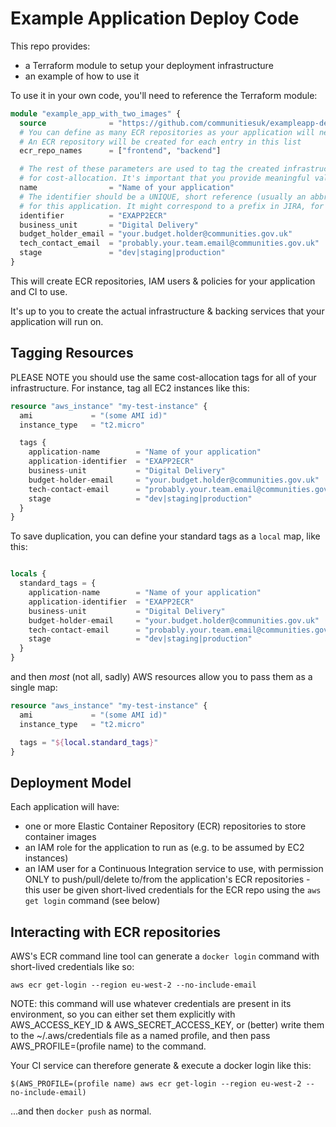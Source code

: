# Example Application Deploy Code

This repo provides:
* a Terraform module to setup your deployment infrastructure
* an example of how to use it

To use it in your own code, you'll need to reference the Terraform module:

```terraform
module "example_app_with_two_images" {
  source              = "https://github.com/communitiesuk/exampleapp-deploy/modules/application_with_ecr"
  # You can define as many ECR repositories as your application will need.
  # An ECR repository will be created for each entry in this list
  ecr_repo_names      = ["frontend", "backend"]

  # The rest of these parameters are used to tag the created infrastructure
  # for cost-allocation. It's important that you provide meaningful values.
  name                = "Name of your application"
  # The identifier should be a UNIQUE, short reference (usually an abbreviation)
  # for this application. It might correspond to a prefix in JIRA, for example.
  identifier          = "EXAPP2ECR"
  business_unit       = "Digital Delivery"
  budget_holder_email = "your.budget.holder@communities.gov.uk"
  tech_contact_email  = "probably.your.team.email@communities.gov.uk"
  stage               = "dev|staging|production"
}
```

This will create ECR repositories, IAM users & policies for your application and
CI to use.

It's up to you to create the actual infrastructure & backing services
that your application will run on.

## Tagging Resources

PLEASE NOTE you should use the same cost-allocation tags for all of your infrastructure. For instance, tag all EC2 instances like this:

```terraform
resource "aws_instance" "my-test-instance" {
  ami             = "(some AMI id)"
  instance_type   = "t2.micro"

  tags {
    application-name        = "Name of your application"
    application-identifier  = "EXAPP2ECR"
    business-unit           = "Digital Delivery"
    budget-holder-email     = "your.budget.holder@communities.gov.uk"
    tech-contact-email      = "probably.your.team.email@communities.gov.uk"
    stage                   = "dev|staging|production"
  }
}
```

To save duplication, you can define your standard tags as a `local` map, like this:
```terraform

locals {
  standard_tags = {
    application-name        = "Name of your application"
    application-identifier  = "EXAPP2ECR"
    business-unit           = "Digital Delivery"
    budget-holder-email     = "your.budget.holder@communities.gov.uk"
    tech-contact-email      = "probably.your.team.email@communities.gov.uk"
    stage                   = "dev|staging|production"
  }
}
```
and then _most_ (not all, sadly) AWS resources allow you to pass them as a single map:
```terraform
resource "aws_instance" "my-test-instance" {
  ami             = "(some AMI id)"
  instance_type   = "t2.micro"

  tags = "${local.standard_tags}"
}
```

## Deployment Model

Each application will have:
* one or more Elastic Container Repository (ECR) repositories to store container images
* an IAM role for the application to run as (e.g. to be assumed by EC2 instances)
* an IAM user for a Continuous Integration service to use, with permission ONLY to push/pull/delete to/from the application's ECR repositories - this user be given short-lived credentials for the ECR repo using the `aws get login` command (see below)


## Interacting with ECR repositories

AWS's ECR command line tool can generate a `docker login` command with short-lived credentials like so:
```
aws ecr get-login --region eu-west-2 --no-include-email
```
NOTE: this command will use whatever credentials are present in its environment, so you can either set them explicitly with AWS_ACCESS_KEY_ID & AWS_SECRET_ACCESS_KEY, or (better) write them to the ~/.aws/credentials file as a named profile, and then pass AWS_PROFILE=(profile name) to the command.

Your CI service can therefore generate & execute a docker login like this:
```
$(AWS_PROFILE=(profile name) aws ecr get-login --region eu-west-2 --no-include-email)
```
...and then `docker push` as normal.
